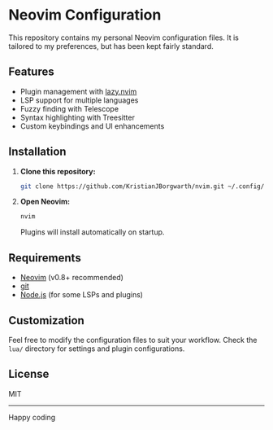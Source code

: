 # Neovim Configuration

This repository contains my personal Neovim configuration files. It is tailored to my preferences, but has been kept fairly standard.

## Features

- Plugin management with [lazy.nvim](https://github.com/folke/lazy.nvim) 
- LSP support for multiple languages
- Fuzzy finding with Telescope
- Syntax highlighting with Treesitter
- Custom keybindings and UI enhancements

## Installation

1. **Clone this repository:**
    ```sh
    git clone https://github.com/KristianJBorgwarth/nvim.git ~/.config/nvim
    ```

2. **Open Neovim:**
    ```sh
    nvim
    ```
    Plugins will install automatically on startup.

## Requirements

- [Neovim](https://neovim.io/) (v0.8+ recommended)
- [git](https://git-scm.com/)
- [Node.js](https://nodejs.org/) (for some LSPs and plugins)

## Customization

Feel free to modify the configuration files to suit your workflow. Check the `lua/` directory for settings and plugin configurations.

## License

MIT

---

Happy coding
